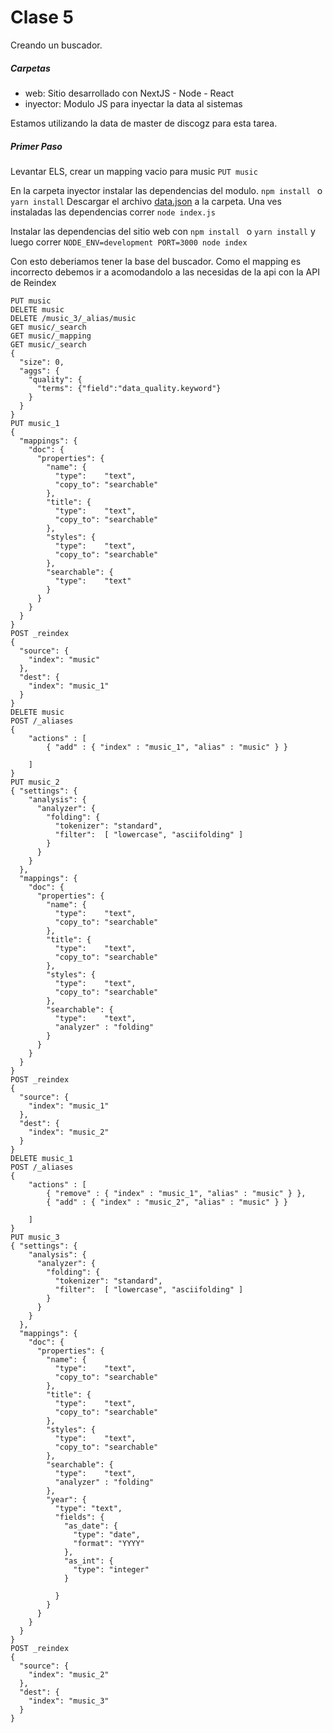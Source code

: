 # Clase 5

Creando un buscador.

##### Carpetas

- web: Sitio desarrollado con NextJS - Node - React
- inyector: Modulo JS para inyectar la data al sistemas

Estamos utilizando la data de master de discogz para esta tarea.

##### Primer Paso

Levantar ELS, crear un mapping vacio para music
`
PUT music
`

En la carpeta inyector instalar las dependencias del modulo.
`
npm install 
` o  `yarn install`
Descargar el archivo [data.json](https://mega.nz/#!qfQwFaQB) a la carpeta.
Una ves instaladas las dependencias correr
`node index.js`

Instalar las dependencias del sitio web con `
npm install 
` o  `yarn install` y luego correr
`NODE_ENV=development PORT=3000 node index`

Con esto deberiamos tener la base del buscador. 
Como el mapping es incorrecto debemos ir a acomodandolo a las necesidas de la api con la API de Reindex

```
PUT music
DELETE music 
DELETE /music_3/_alias/music
GET music/_search
GET music/_mapping
GET music/_search 
{
  "size": 0,
  "aggs": {
    "quality": {
      "terms": {"field":"data_quality.keyword"}
    }
  }
}
PUT music_1
{
  "mappings": {
    "doc": {
      "properties": {
        "name": {
          "type":    "text",
          "copy_to": "searchable" 
        },
        "title": {
          "type":    "text",
          "copy_to": "searchable" 
        },
        "styles": {
          "type":    "text",
          "copy_to": "searchable" 
        },
        "searchable": {
          "type":    "text"
        }
      }
    }
  }
}
POST _reindex
{
  "source": {
    "index": "music"
  },
  "dest": {
    "index": "music_1"
  }
}
DELETE music
POST /_aliases
{
    "actions" : [
        { "add" : { "index" : "music_1", "alias" : "music" } }
        
    ]
}
PUT music_2
{ "settings": {
    "analysis": {
      "analyzer": {
        "folding": {
          "tokenizer": "standard",
          "filter":  [ "lowercase", "asciifolding" ]
        }
      }
    }
  },
  "mappings": {
    "doc": {
      "properties": {
        "name": {
          "type":    "text",
          "copy_to": "searchable" 
        },
        "title": {
          "type":    "text",
          "copy_to": "searchable" 
        },
        "styles": {
          "type":    "text",
          "copy_to": "searchable" 
        },
        "searchable": {
          "type":    "text",
          "analyzer" : "folding"
        }
      }
    }
  }
}
POST _reindex
{
  "source": {
    "index": "music_1"
  },
  "dest": {
    "index": "music_2"
  }
}
DELETE music_1
POST /_aliases
{
    "actions" : [
        { "remove" : { "index" : "music_1", "alias" : "music" } },
        { "add" : { "index" : "music_2", "alias" : "music" } }
        
    ]
}
PUT music_3
{ "settings": {
    "analysis": {
      "analyzer": {
        "folding": {
          "tokenizer": "standard",
          "filter":  [ "lowercase", "asciifolding" ]
        }
      }
    }
  },
  "mappings": {
    "doc": {
      "properties": {
        "name": {
          "type":    "text",
          "copy_to": "searchable" 
        },
        "title": {
          "type":    "text",
          "copy_to": "searchable" 
        },
        "styles": {
          "type":    "text",
          "copy_to": "searchable" 
        },
        "searchable": {
          "type":    "text",
          "analyzer" : "folding"
        },
        "year": {
          "type": "text",
          "fields": {
            "as_date": {
              "type": "date",
              "format": "YYYY"
            },
            "as_int": {
              "type": "integer"
            }
            
          }
        }
      }
    }
  }
}
POST _reindex
{
  "source": {
    "index": "music_2"
  },
  "dest": {
    "index": "music_3"
  }
}
```
